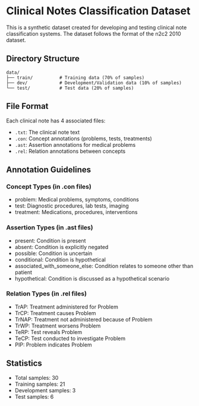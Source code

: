 # Clinical Notes Classification Dataset

This is a synthetic dataset created for developing and testing clinical note classification systems. The dataset follows the format of the n2c2 2010 dataset.

## Directory Structure
```
data/
├── train/          # Training data (70% of samples)
├── dev/            # Development/Validation data (10% of samples)
└── test/           # Test data (20% of samples)
```

## File Format
Each clinical note has 4 associated files:
- `.txt`: The clinical note text
- `.con`: Concept annotations (problems, tests, treatments)
- `.ast`: Assertion annotations for medical problems
- `.rel`: Relation annotations between concepts

## Annotation Guidelines

### Concept Types (in .con files)
- problem: Medical problems, symptoms, conditions
- test: Diagnostic procedures, lab tests, imaging
- treatment: Medications, procedures, interventions

### Assertion Types (in .ast files)
- present: Condition is present
- absent: Condition is explicitly negated
- possible: Condition is uncertain
- conditional: Condition is hypothetical
- associated_with_someone_else: Condition relates to someone other than patient
- hypothetical: Condition is discussed as a hypothetical scenario

### Relation Types (in .rel files)
- TrAP: Treatment administered for Problem
- TrCP: Treatment causes Problem
- TrNAP: Treatment not administered because of Problem
- TrWP: Treatment worsens Problem
- TeRP: Test reveals Problem
- TeCP: Test conducted to investigate Problem
- PIP: Problem indicates Problem

## Statistics
- Total samples: 30
- Training samples: 21
- Development samples: 3
- Test samples: 6 
